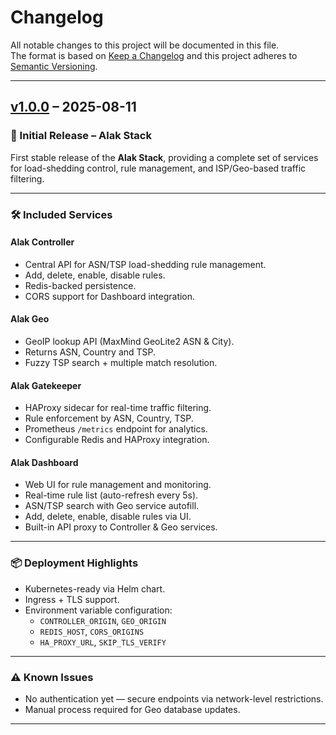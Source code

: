 # Changelog

All notable changes to this project will be documented in this file.  
The format is based on [Keep a Changelog](https://keepachangelog.com/en/1.1.0/) and this project adheres to [Semantic Versioning](https://semver.org/spec/v2.0.0.html).

---

## [v1.0.0] – 2025-08-11
### 🚀 Initial Release – Alak Stack
First stable release of the **Alak Stack**, providing a complete set of services for load-shedding control, rule management, and ISP/Geo-based traffic filtering.

---

### 🛠 Included Services

#### **Alak Controller**
- Central API for ASN/TSP load-shedding rule management.
- Add, delete, enable, disable rules.
- Redis-backed persistence.
- CORS support for Dashboard integration.

#### **Alak Geo**
- GeoIP lookup API (MaxMind GeoLite2 ASN & City).
- Returns ASN, Country and TSP.
- Fuzzy TSP search + multiple match resolution.

#### **Alak Gatekeeper**
- HAProxy sidecar for real-time traffic filtering.
- Rule enforcement by ASN, Country, TSP.
- Prometheus `/metrics` endpoint for analytics.
- Configurable Redis and HAProxy integration.

#### **Alak Dashboard**
- Web UI for rule management and monitoring.
- Real-time rule list (auto-refresh every 5s).
- ASN/TSP search with Geo service autofill.
- Add, delete, enable, disable rules via UI.
- Built-in API proxy to Controller & Geo services.

---

### 📦 Deployment Highlights
- Kubernetes-ready via Helm chart.
- Ingress + TLS support.
- Environment variable configuration:
  - `CONTROLLER_ORIGIN`, `GEO_ORIGIN`
  - `REDIS_HOST`, `CORS_ORIGINS`
  - `HA_PROXY_URL`, `SKIP_TLS_VERIFY`

---

### ⚠ Known Issues
- No authentication yet — secure endpoints via network-level restrictions.
- Manual process required for Geo database updates.

---

[v1.0.0]: https://github.com/mehrdadrfe/alak-stack/releases/tag/v1.0.0
